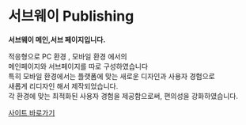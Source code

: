 # 서브웨이 Publishing

**서브웨이 메인,서브 페이지입니다.** 

적응형으로 PC 환경 , 모바일 환경 에서의 <br>
메인페이지와 서브페이지를 따로 구성하였습니다 <br>
특히 모바일 환경에서는 플랫폼에 맞는 새로운 디자인과 사용자 경험으로 <br>
새롭게 리디자인 해서 제작되었습니다. <br>
각 환경에 맞는 최적화된 사용자 경험을 제공함으로써, 편의성을 강화하였습니다.

<a href='[https://incamel.github/subway/]'>사이트 바로가기</a>
